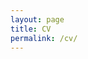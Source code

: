 ```yaml
---
layout: page
title: CV
permalink: /cv/
---
```

<div id="pdf">
<object width="850" height="700" type="application/pdf" data="../resources/Summer19_CV.pdf?#toolbar=0&navpanes=0" id="pdf-content">
</object>
</div>
<!--
<embedsrc="../resources/Summer19_CV.pdf" width="750" height="375" type="application/pdf">
-->
